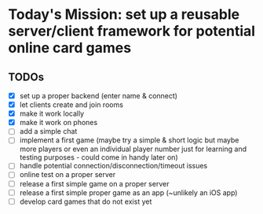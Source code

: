 # Today's Mission: set up a reusable server/client framework for potential online card games

## TODOs
- [x] set up a proper backend (enter name & connect)
- [x] let clients create and join rooms
- [x] make it work locally
- [x] make it work on phones
- [ ] add a simple chat
- [ ] implement a first game (maybe try a simple & short logic but maybe more players or even an individual player number just for learning and testing purposes - could come in handy later on)
- [ ] handle potential connection/disconnection/timeout issues
- [ ] online test on a proper server
- [ ] release a first simple game on a proper server
- [ ] release a first simple proper game as an app (~unlikely an iOS app)
- [ ] develop card games that do not exist yet
